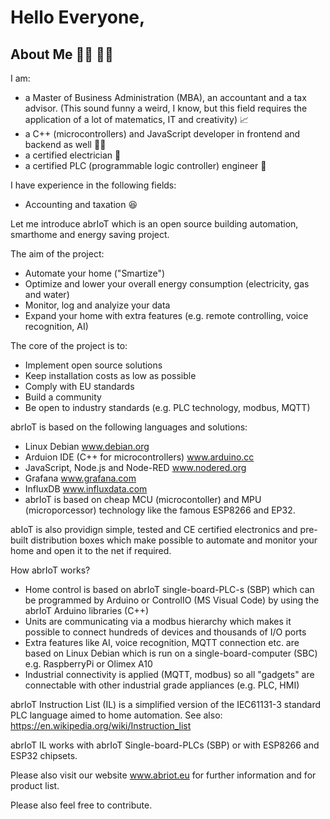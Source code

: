 <h1>Hello Everyone,</h1>


<h2>About Me 👨‍🔧 👨‍💻</h2>

I am:
- a Master of Business Administration (MBA), an accountant and a tax advisor. (This sound funny a weird, I know, but this field requires the application of a lot of matematics, IT and creativity) 📈
- a C++ (microcontrollers) and JavaScript developer in frontend and backend as well 👨‍💻
- a certified electrician 🔌
- a certified PLC (programmable logic controller) engineer 🔧

I have experience in the following fields:
- Accounting and taxation 😆


Let me introduce abrIoT which is an open source building automation, smarthome and energy saving project.

The aim of the project:
- Automate your home ("Smartize")
- Optimize and lower your overall energy consumption (electricity, gas and water)
- Monitor, log and analyize your data
- Expand your home with extra features (e.g. remote controlling, voice recognition, AI)

The core of the project is to:
- Implement open source solutions
- Keep installation costs as low as possible
- Comply with EU standards
- Build a community
- Be open to industry standards (e.g. PLC technology, modbus, MQTT)

abrIoT is based on the following languages and solutions:
- Linux Debian www.debian.org
- Arduion IDE (C++ for microcontrollers) www.arduino.cc
- JavaScript, Node.js and Node-RED www.nodered.org
- Grafana www.grafana.com
- InfluxDB www.influxdata.com
- abrIoT is based on cheap MCU (microcontoller) and MPU (microporcessor) technology like the famous ESP8266 and EP32.

abIoT is also providign simple, tested and CE certified electronics and pre-built distribution boxes which make possible to automate and monitor your home and open it to the net if required.

How abrIoT works?
- Home control is based on abrIoT single-board-PLC-s (SBP) which can be programmed by Arduino or ControlIO (MS Visual Code) by using the abrIoT Arduino libraries (C++)
- Units are communicating via a modbus hierarchy which makes it possible to connect hundreds of devices and thousands of I/O ports
- Extra features like AI, voice recognition, MQTT connection etc. are based on Linux Debian which is run on a single-board-computer (SBC) e.g. RaspberryPi or Olimex A10
- Industrial connectivity is applied (MQTT, modbus) so all "gadgets" are connectable with other industrial grade appliances (e.g. PLC, HMI)

abrIoT Instruction List (IL)  is a simplified version of the IEC61131-3 standard PLC language aimed to home automation. See also: https://en.wikipedia.org/wiki/Instruction_list

abrIoT IL works with abrIoT Single-board-PLCs (SBP) or with ESP8266 and ESP32 chipsets.



Please also visit our website www.abriot.eu for further information and for product list.

Please also feel free to contribute.

